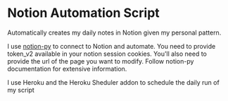 # Notion Automation Script

Automatically creates my daily notes in Notion given my personal pattern.

I use [notion-py](https://github.com/jamalex/notion-py) to connect to Notion and automate.
You need to provide token_v2 available in your notion session cookies.
You'll also need to provide the url of the page you want to modify.
Follow notion-py documentation for extensive information.

I use Heroku and the Heroku Sheduler addon to schedule the daily run of my script
